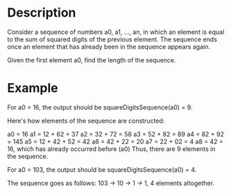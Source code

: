 # Description

Consider a sequence of numbers a0, a1, ..., an, in which an element is equal to the sum of squared digits of the previous element. The sequence ends once an element that has already been in the sequence appears again.

Given the first element a0, find the length of the sequence.

# Example

For a0 = 16, the output should be
squareDigitsSequence(a0) = 9.

Here's how elements of the sequence are constructed:

a0 = 16
a1 = 12 + 62 = 37
a2 = 32 + 72 = 58
a3 = 52 + 82 = 89
a4 = 82 + 92 = 145
a5 = 12 + 42 + 52 = 42
a6 = 42 + 22 = 20
a7 = 22 + 02 = 4
a8 = 42 = 16, which has already occurred before (a0)
Thus, there are 9 elements in the sequence.

For a0 = 103, the output should be
squareDigitsSequence(a0) = 4.

The sequence goes as follows: 103 -> 10 -> 1 -> 1, 4 elements altogether.